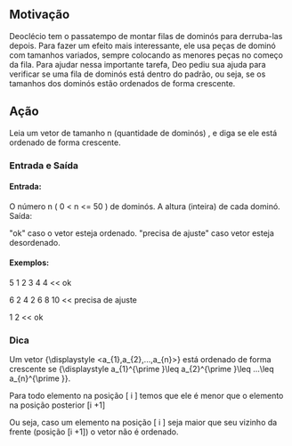 ## Motivação
Deoclécio tem o passatempo de montar filas de dominós para derruba-las depois. Para fazer um efeito mais interessante, ele usa peças de dominó com tamanhos variados, sempre colocando as menores peças no começo da fila. Para ajudar nessa importante tarefa, Deo pediu sua ajuda para verificar se uma fila de dominós está dentro do padrão, ou seja, se os tamanhos dos dominós estão ordenados de forma crescente.

## Ação
Leia um vetor de tamanho n (quantidade de dominós) , e diga se ele está ordenado de forma crescente.

### Entrada e Saída

#### Entrada:
O número n ( 0 < n <= 50 ) de dominós.
A altura (inteira) de cada dominó.
Saída:

"ok" caso o vetor esteja ordenado.
"precisa de ajuste" caso vetor esteja desordenado.

#### Exemplos:
>>
5
1 2 3 4 4
<<
ok
>>
6
2 4 2 6 8 10
<<
precisa de ajuste
>>
1
2
<<
ok

### Dica
Um vetor {\displaystyle <a_{1},a_{2},...,a_{n}>} está ordenado de forma crescente se {\displaystyle a_{1}^{\prime }\leq a_{2}^{\prime }\leq ...\leq a_{n}^{\prime }}.

Para todo elemento na posição [ i ] temos que ele é menor que o elemento na posição posterior [i +1]

Ou seja, caso um elemento na posição [ i ] seja maior que seu vizinho da frente (posição [i +1]) o vetor não é ordenado.